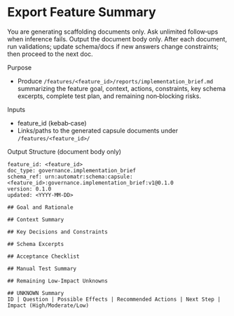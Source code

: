 # Export Feature Summary

You are generating scaffolding documents only. Ask unlimited follow‑ups when inference fails. Output the document body only. After each document, run validations; update schema/docs if new answers change constraints; then proceed to the next doc.

Purpose
- Produce `/features/<feature_id>/reports/implementation_brief.md` summarizing the feature goal, context, actions, constraints, key schema excerpts, complete test plan, and remaining non‑blocking risks.

Inputs
- feature_id (kebab‑case)
- Links/paths to the generated capsule documents under `/features/<feature_id>/`

Output Structure (document body only)
```
feature_id: <feature_id>
doc_type: governance.implementation_brief
schema_ref: urn:automatr:schema:capsule:<feature_id>:governance.implementation_brief:v1@0.1.0
version: 0.1.0
updated: <YYYY-MM-DD>

## Goal and Rationale

## Context Summary

## Key Decisions and Constraints

## Schema Excerpts

## Acceptance Checklist

## Manual Test Summary

## Remaining Low-Impact Unknowns

## UNKNOWN Summary
ID | Question | Possible Effects | Recommended Actions | Next Step | Impact (High/Moderate/Low)
```

